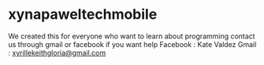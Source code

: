 # xynapaweltechmobile
We created this for everyone who want to learn about programming
contact us through gmail or facebook if you want help
Facebook : Kate Valdez
Gmail : xyrillekeithgloria@gmail.com
